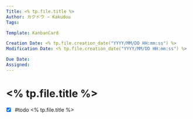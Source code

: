 ```yaml
---
Title: <% tp.file.title %>
Author: カクドウ ~ Kakudou
Tags: 

Template: KanbanCard

Creation Date: <% tp.file.creation_date("YYYY/MM/DD HH:mm:ss") %>
Modification Date: <% tp.file.creation_date("YYYY/MM/DD HH:mm:ss") %>

Due Date: 
Assigned: 
---
```


# <% tp.file.title %>

  - [x] #todo  <% tp.file.title %>
